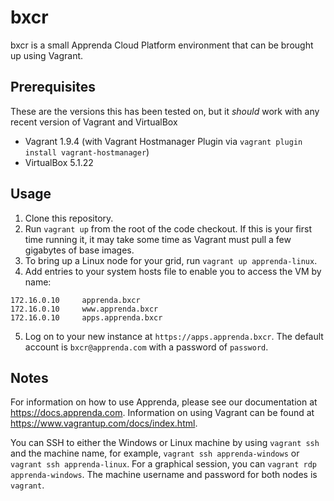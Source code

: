 # bxcr

bxcr is a small Apprenda Cloud Platform environment that can be brought up using Vagrant.

## Prerequisites

These are the versions this has been tested on, but it _should_ work with any recent version of Vagrant and VirtualBox
* Vagrant 1.9.4 (with Vagrant Hostmanager Plugin via `vagrant plugin install vagrant-hostmanager`)
* VirtualBox 5.1.22

## Usage
1. Clone this repository.
2. Run `vagrant up` from the root of the code checkout. If this is your first time running it, it may take some time as Vagrant must pull a few gigabytes of base images.
3. To bring up a Linux node for your grid, run `vagrant up apprenda-linux`.
4. Add entries to your system hosts file to enable you to access the VM by name:  
```
172.16.0.10     apprenda.bxcr
172.16.0.10     www.apprenda.bxcr
172.16.0.10     apps.apprenda.bxcr
```
5. Log on to your new instance at `https://apps.apprenda.bxcr`. The default account is `bxcr@apprenda.com` with a password of `password`.

## Notes

For information on how to use Apprenda, please see our documentation at https://docs.apprenda.com. 
Information on using Vagrant can be found at https://www.vagrantup.com/docs/index.html.

You can SSH to either the Windows or Linux machine by using `vagrant ssh` and the machine name, for example, `vagrant ssh apprenda-windows` or `vagrant ssh apprenda-linux`. For a graphical session, you can `vagrant rdp apprenda-windows`. The machine username and password for both nodes is `vagrant`.